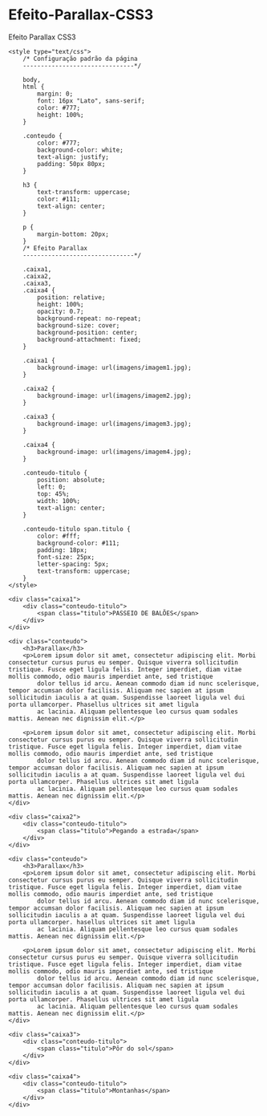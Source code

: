 # Efeito-Parallax-CSS3
Efeito Parallax CSS3

<!DOCTYPE html>
<html>

<head>
    <title>Parallax</title>
    <meta charset="utf-8">

    <style type="text/css">
        /* Configuração padrão da página
		-------------------------------*/
        
        body,
        html {
            margin: 0;
            font: 16px "Lato", sans-serif;
            color: #777;
            height: 100%;
        }
        
        .conteudo {
            color: #777;
            background-color: white;
            text-align: justify;
            padding: 50px 80px;
        }
        
        h3 {
            text-transform: uppercase;
            color: #111;
            text-align: center;
        }
        
        p {
            margin-bottom: 20px;
        }
        /* Efeito Parallax
		-------------------------------*/
        
        .caixa1,
        .caixa2,
        .caixa3,
        .caixa4 {
            position: relative;
            height: 100%;
            opacity: 0.7;
            background-repeat: no-repeat;
            background-size: cover;
            background-position: center;
            background-attachment: fixed;
        }
        
        .caixa1 {
            background-image: url(imagens/imagem1.jpg);
        }
        
        .caixa2 {
            background-image: url(imagens/imagem2.jpg);
        }
        
        .caixa3 {
            background-image: url(imagens/imagem3.jpg);
        }
        
        .caixa4 {
            background-image: url(imagens/imagem4.jpg);
        }
        
        .conteudo-titulo {
            position: absolute;
            left: 0;
            top: 45%;
            width: 100%;
            text-align: center;
        }
        
        .conteudo-titulo span.titulo {
            color: #fff;
            background-color: #111;
            padding: 18px;
            font-size: 25px;
            letter-spacing: 5px;
            text-transform: uppercase;
        }
    </style>

</head>

<body>

    <div class="caixa1">
        <div class="conteudo-titulo">
            <span class="titulo">PASSEIO DE BALÕES</span>
        </div>
    </div>

    <div class="conteudo">
        <h3>Parallax</h3>
        <p>Lorem ipsum dolor sit amet, consectetur adipiscing elit. Morbi consectetur cursus purus eu semper. Quisque viverra sollicitudin tristique. Fusce eget ligula felis. Integer imperdiet, diam vitae mollis commodo, odio mauris imperdiet ante, sed tristique
            dolor tellus id arcu. Aenean commodo diam id nunc scelerisque, tempor accumsan dolor facilisis. Aliquam nec sapien at ipsum sollicitudin iaculis a at quam. Suspendisse laoreet ligula vel dui porta ullamcorper. Phasellus ultrices sit amet ligula
            ac lacinia. Aliquam pellentesque leo cursus quam sodales mattis. Aenean nec dignissim elit.</p>

        <p>Lorem ipsum dolor sit amet, consectetur adipiscing elit. Morbi consectetur cursus purus eu semper. Quisque viverra sollicitudin tristique. Fusce eget ligula felis. Integer imperdiet, diam vitae mollis commodo, odio mauris imperdiet ante, sed tristique
            dolor tellus id arcu. Aenean commodo diam id nunc scelerisque, tempor accumsan dolor facilisis. Aliquam nec sapien at ipsum sollicitudin iaculis a at quam. Suspendisse laoreet ligula vel dui porta ullamcorper. Phasellus ultrices sit amet ligula
            ac lacinia. Aliquam pellentesque leo cursus quam sodales mattis. Aenean nec dignissim elit.</p>
    </div>

    <div class="caixa2">
        <div class="conteudo-titulo">
            <span class="titulo">Pegando a estrada</span>
        </div>
    </div>

    <div class="conteudo">
        <h3>Parallax</h3>
        <p>Lorem ipsum dolor sit amet, consectetur adipiscing elit. Morbi consectetur cursus purus eu semper. Quisque viverra sollicitudin tristique. Fusce eget ligula felis. Integer imperdiet, diam vitae mollis commodo, odio mauris imperdiet ante, sed tristique
            dolor tellus id arcu. Aenean commodo diam id nunc scelerisque, tempor accumsan dolor facilisis. Aliquam nec sapien at ipsum sollicitudin iaculis a at quam. Suspendisse laoreet ligula vel dui porta ullamcorper. hasellus ultrices sit amet ligula
            ac lacinia. Aliquam pellentesque leo cursus quam sodales mattis. Aenean nec dignissim elit.</p>

        <p>Lorem ipsum dolor sit amet, consectetur adipiscing elit. Morbi consectetur cursus purus eu semper. Quisque viverra sollicitudin tristique. Fusce eget ligula felis. Integer imperdiet, diam vitae mollis commodo, odio mauris imperdiet ante, sed tristique
            dolor tellus id arcu. Aenean commodo diam id nunc scelerisque, tempor accumsan dolor facilisis. Aliquam nec sapien at ipsum sollicitudin iaculis a at quam. Suspendisse laoreet ligula vel dui porta ullamcorper. Phasellus ultrices sit amet ligula
            ac lacinia. Aliquam pellentesque leo cursus quam sodales mattis. Aenean nec dignissim elit.</p>
    </div>

    <div class="caixa3">
        <div class="conteudo-titulo">
            <span class="titulo">Pôr do sol</span>
        </div>
    </div>

    <div class="caixa4">
        <div class="conteudo-titulo">
            <span class="titulo">Montanhas</span>
        </div>
    </div>

</body>

</html>
